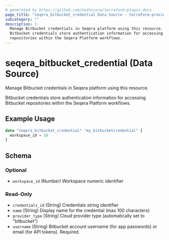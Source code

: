 ```yaml
---
# generated by https://github.com/hashicorp/terraform-plugin-docs
page_title: "seqera_bitbucket_credential Data Source - terraform-provider-seqera"
subcategory: ""
description: |-
  Manage Bitbucket credentials in Seqera platform using this resource.
  Bitbucket credentials store authentication information for accessing Bitbucket
  repositories within the Seqera Platform workflows.
---
```


# seqera_bitbucket_credential (Data Source)

Manage Bitbucket credentials in Seqera platform using this resource.

Bitbucket credentials store authentication information for accessing Bitbucket
repositories within the Seqera Platform workflows.

## Example Usage

```terraform
data "seqera_bitbucket_credential" "my_bitbucketcredential" {
  workspace_id = 10
}
```

<!-- schema generated by tfplugindocs -->
## Schema

### Optional

- `workspace_id` (Number) Workspace numeric identifier

### Read-Only

- `credentials_id` (String) Credentials string identifier
- `name` (String) Display name for the credential (max 100 characters)
- `provider_type` (String) Cloud provider type (automatically set to "bitbucket")
- `username` (String) Bitbucket account username (for app passwords) or email (for API tokens). Required.
